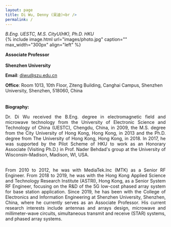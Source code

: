 ```yaml
---
layout: page
title: Di Wu, Denny (吴迪)<br />
permalink: /
---
```

*B.Eng. UESTC, M.S. CityU(HK), Ph.D. HKU*<br />
{% include image.html url="images/photo.jpg" caption="" max_width="300px" align="left" %}

**Associate Professor**<br />   
**Shenzhen University**<br />  

**Email**: diwu@szu.edu.cn<br /> 
   
**Office**: Room 1013, 10th Floor, Ziteng Building, Canghai Campus, Shenzhen University, Shenzhen, 518060, China<br />     
<br /> 
**Biography:**
<div style="text-align:justify;">
Dr. Di Wu received the B.Eng. degree in electromagnetic field and microwave technology from the University of Electronic Science and Technology of China (UESTC), Chengdu, China, in 2009, the M.S. degree from the City University of Hong Kong, Hong Kong, in 2013 and the Ph.D. degree from The University of Hong Kong, Hong Kong, in 2018. In 2017, he was supported by the Pilot Scheme of HKU to work as an Honorary Associate (Visiting Ph.D.) in Prof. Nader Behdad's group at the University of Wisconsin-Madison, Madison, WI, USA. <br />
<br />   

From 2010 to 2012, he was with MediaTek.Inc (MTK) as a Senior RF Engineer. From  2018 to 2019, he was with the Hong Kong Applied Science and Technology Research Institute (ASTRI), Hong Kong, as a Senior System RF Engineer,  focusing on the R&D of the 5G low-cost phased array system for base station application. Since 2019, he has been with the College of Electronics and Information Engineering at Shenzhen University, Shenzhen, China, where he currently serves as an Associate Professor. His current research interests include antennas and arrays design, microwave and millimeter-wave circuits, simultaneous transmit and receive (STAR) systems, and phased array systems.</div>








